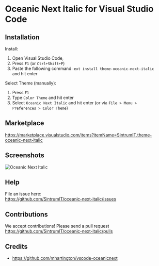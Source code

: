 # Oceanic Next Italic for Visual Studio Code

## Installation
Install:  
1. Open Visual Studio Code, 
2. Press `F1` (or `Ctrl+Shift+P`) 
3. Paste the following command: `ext install theme-oceanic-next-italic` and hit enter

Select Theme (manually):  
1. Press `F1`
2. Type `Color Theme` and hit enter 
3. Select `Oceanic Next Italic` and hit enter (or via `File > Menu > Preferences > Color Theme`)

## Marketplace
https://marketplace.visualstudio.com/items?itemName=SintrumIT.theme-oceanic-next-italic

## Screenshots
![Oceanic Next Italic](https://raw.githubusercontent.com/SintrumIT/oceanic-next-italic/master/images/screenshot.png "Oceanic Next Italic")

## Help
File an issue here:  
https://github.com/SintrumIT/oceanic-next-italic/issues

## Contributions
We accept contributions! Please send a pull request  
https://github.com/SintrumIT/oceanic-next-italic/pulls

## Credits
* https://github.com/mhartington/vscode-oceanicnext
